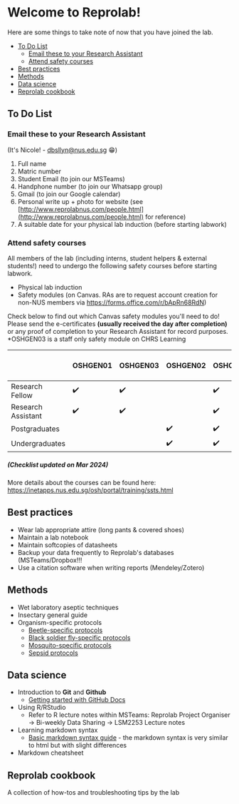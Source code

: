 Welcome to Reprolab!
================

Here are some things to take note of now that you have joined the lab.

-   [To Do List](#To-Do-List)
    -   [Email these to your Research Assistant](#Email-these-to-your-Research-Assistant)
    -   [Attend safety courses](#Attend-safety-courses)
-   [Best practices](#Best-practices)
-   [Methods](#Methods)
-   [Data science](#Data-science)
-   [Reprolab cookbook](#Reprolab-cookbook)


To Do List
---------------


### Email these to your Research Assistant ###
(It's Nicole! - dbsllyn@nus.edu.sg :grin:) 

1. Full name 
2. Matric number 
3. Student Email (to join our MSTeams)
4. Handphone number (to join our Whatsapp group)
5. Gmail (to join our Google calendar) 
6. Personal write up + photo for website (see [http://www.reprolabnus.com/people.html](http://www.reprolabnus.com/people.html) for reference)
7. A suitable date for your physical lab induction (before starting labwork)


### Attend safety courses ###

All members of the lab (including interns, student helpers & external students!) need to undergo the following safety courses before starting labwork. 

- Physical lab induction
- Safety modules (on Canvas. RAs are to request account creation for non-NUS members via https://forms.office.com/r/bApRn68RdN)

Check below to find out which Canvas safety modules you'll need to do! Please send the e-certificates **(usually received the day after completion)** or any proof of completion to your Research Assistant for record purposes. 
*OSHGEN03 is a staff only safety module on CHRS Learning

|                  |OSHGEN01|OSHGEN03|OSHGEN02|OSHCHM01|OSHBIO07|FOSSAFETY001|OSHGEN08|OSHGEN06|OSHBIO05|OSHCHM05|OSHCHM04|OSHFS01 (on CHRS)|
|------------------|--------|--------|--------|--------|--------|-------|--------|--------|--------|--------|--------|--------|
|Research Fellow   |:heavy_check_mark:|:heavy_check_mark:|        |:heavy_check_mark:|:heavy_check_mark:|:heavy_check_mark:|(if needed)|:heavy_check_mark:|:heavy_check_mark:|:heavy_check_mark:|:heavy_check_mark:|:heavy_check_mark:| 
|Research Assistant|:heavy_check_mark:|:heavy_check_mark:|        |:heavy_check_mark:|:heavy_check_mark:|:heavy_check_mark:|(if needed) |:heavy_check_mark:|:heavy_check_mark:|:heavy_check_mark:|:heavy_check_mark:|:heavy_check_mark:| 
|Postgraduates     |        |        |:heavy_check_mark:|:heavy_check_mark:|:heavy_check_mark:|:heavy_check_mark:|:heavy_check_mark:|:heavy_check_mark:|:heavy_check_mark:|:heavy_check_mark:|        |
|Undergraduates    |        |        |:heavy_check_mark:|:heavy_check_mark:|:heavy_check_mark:|:heavy_check_mark:|:heavy_check_mark:|:heavy_check_mark:|        |        |        |
 ##### (Checklist updated on Mar 2024) ####

More details about the courses can be found here:  https://inetapps.nus.edu.sg/osh/portal/training/ssts.html 

Best practices
----------------
- Wear lab appropriate attire (long pants & covered shoes)
- Maintain a lab notebook
- Maintain softcopies of datasheets
- Backup your data frequently to Reprolab's databases (MSTeams/Dropbox!!!
- Use a citation software when writing reports (Mendeley/Zotero)

Methods
----------
- Wet laboratory aseptic techniques
- Insectary general guide
- Organism-specific protocols
  - [Beetle-specific protocols](https://github.com/ReproLab/_lab_readme/blob/master/Beetle.md)
  - [Black soldier fly-specific protocols](https://github.com/nicholaslws/BSF-projects/blob/master/SOP/SOP.md)
  - [Mosquito-specific protocols](https://github.com/ReproLab/_lab_readme/blob/master/mosquito.md)
  - [Sepsid protocols](https://github.com/ReproLab/_lab_readme/blob/master/Sepsid.md)


Data science
------------
- Introduction to **Git** and **Github**
  - [Getting started with GitHub Docs](https://docs.github.com/en/free-pro-team@latest/github/getting-started-with-github/set-up-git#next-steps-authenticating-with-github-from-git)
- Using R/RStudio
  - Refer to R lecture notes within MSTeams: Reprolab Project Organiser &#8594; Bi-weekly Data Sharing &#8594; LSM2253 Lecture notes
- Learning markdown syntax
  - [Basic markdown syntax guide](https://www.markdownguide.org/basic-syntax/) - the markdown syntax is very similar to html but with slight differences
- Markdown cheatsheet

Reprolab cookbook
----------------------
A collection of how-tos and troubleshooting tips by the lab

